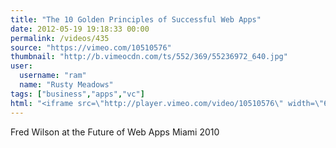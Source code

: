 ```yaml
---
title: "The 10 Golden Principles of Successful Web Apps"
date: 2012-05-19 19:18:33 00:00
permalink: /videos/435
source: "https://vimeo.com/10510576"
thumbnail: "http://b.vimeocdn.com/ts/552/369/55236972_640.jpg"
user:
  username: "ram"
  name: "Rusty Meadows"
tags: ["business","apps","vc"]
html: "<iframe src=\"http://player.vimeo.com/video/10510576\" width=\"640\" height=\"360\" frameborder=\"0\" webkitallowfullscreen mozallowfullscreen allowfullscreen></iframe>"
---
```


Fred Wilson at the Future of Web Apps Miami 2010